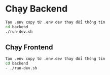 # Chạy Backend
```bash
Tạo .env copy từ .env.dev thay đổi thông tin
cd backend
./run-dev.sh
```
## Chạy Frontend
```bash
Tạo .env copy từ .env.dev thay đổi thông tin
cd backend
- ./run-dev.sh
```
